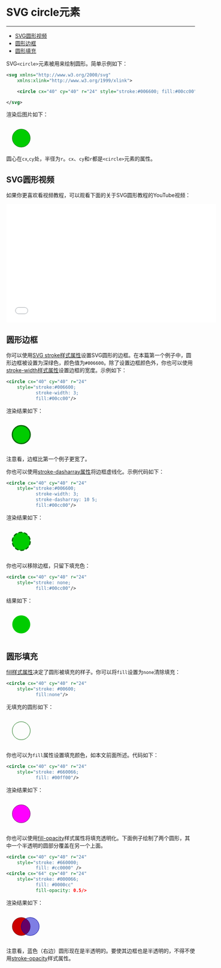 # SVG circle元素
***

> 
* [SVG圆形视频](#svg圆形视频)
* [圆形边框](#圆形边框)
* [圆形填充](#圆形填充)

SVG`<circle>`元素被用来绘制圆形。简单示例如下：

```xml
<svg xmlns="http://www.w3.org/2000/svg"
    xmlns:xlink="http://www.w3.org/1999/xlink">

    <circle cx="40" cy="40" r="24" style="stroke:#006600; fill:#00cc00"/>

</svg>
```

渲染后图片如下：

<svg width="320" height="70">
    <circle cx="40" cy="40" r="24" style="stroke:#006600; fill:#00cc00"></circle>
</svg>

圆心在`cx`,`cy`处，半径为`r`。`cx`、`cy`和`r`都是`<circle>`元素的属性。

## SVG圆形视频

如果你更喜欢看视频教程，可以观看下面的关于SVG圆形教程的YouTube视频：

<iframe width="560" height="315" src="//www.youtube.com/embed/c9KHUPGzgYg" frameborder="0" allowfullscreen=""></iframe>

## 圆形边框

你可以使用[SVG stroke样式属性](28.SVG轮廓.md)设置SVG圆形的边框。在本篇第一个例子中，圆形边框被设置为深绿色，颜色值为`#006600`。除了设置边框颜色外，你也可以使用[stroke-width样式属性](/28.SVG轮廓.html#stroke-width)设置边框的宽度。示例如下：

```xml
<circle cx="40" cy="40" r="24"
    style="stroke:#006600;
           stroke-width: 3;
           fill:#00cc00"/>
```

渲染结果如下：

<svg height="80px">
    <circle cx="40" cy="40" r="24" style="stroke: #006600;
                   stroke-width: 3;
                   fill: #00cc00;
            "></circle>
</svg>

注意看，边框比第一个例子更宽了。

你也可以使用[stroke-dasharray属性](/28.SVG轮廓.html#stroke-dasharray-stroke-dashoffset)将边框虚线化。示例代码如下：

```xml
<circle cx="40" cy="40" r="24"
    style="stroke:#006600;
           stroke-width: 3;
           stroke-dasharray: 10 5;
           fill:#00cc00"/>
```

渲染结果如下：

<svg height="80px">
    <circle cx="40" cy="40" r="24" style="stroke: #006600;
                   stroke-width: 3;
                   stroke-dasharray: 10 5;
                   fill: #00cc00;
            "></circle>
</svg>

你也可以移除边框，只留下填充色：

```xml
<circle cx="40" cy="40" r="24"
    style="stroke: none;
           fill:#00cc00"/>
```

结果如下：

<svg height="80px">
    <circle cx="40" cy="40" r="24" style="stroke: none;
                   fill: #00cc00;
            "></circle>
</svg>

## 圆形填充

[fill样式属性](29.SVG填充.md)决定了圆形被填充的样子。你可以将`fill`设置为`none`清除填充：

```xml
<circle cx="40" cy="40" r="24"
    style="stroke: #00600;
           fill:none"/>
```

无填充的圆形如下：

<svg height="80px">
    <circle cx="40" cy="40" r="24" style="stroke: #006600;
                   fill: none;
            "></circle>
</svg>

你也可以为`fill`属性设置填充颜色，如本文前面所述。代码如下：

```xml
<circle cx="40" cy="40" r="24"
    style="stroke: #660066;
           fill: #00ff00"/>
```

渲染结果如下：

<svg height="80px">
    <circle cx="40" cy="40" r="24" style="stroke: #660066;
                   fill: #ff00ff;
            "></circle>
</svg>

你也可以使用[fill-opacity](/29.SVG填充.html#fill-opacity)样式属性将填充透明化。下面例子绘制了两个圆形，其中一个半透明的圆部分覆盖在另一个上面。

```xml
<circle cx="40" cy="40" r="24"
    style="stroke: #660000;
           fill: #cc0000" />
<circle cx="64" cy="40" r="24"
    style="stroke: #000066;
           fill: #0000cc"
           fill-opacity: 0.5/>
```

渲染结果如下：

<svg height="80px">
    <circle cx="40" cy="40" r="24" style="stroke: #660000;
                   fill: #cc0000;
            "></circle>
    <circle cx="64" cy="40" r="24" style="stroke: #000099;
                   fill: #0000cc;
                   fill-opacity: 0.5;
            "></circle>
</svg>

注意看，蓝色（右边）圆形现在是半透明的。要使其边框也是半透明的，不得不使用[stroke-opacity](/28.SVG轮廓.html#stroke-opacity)样式属性。
